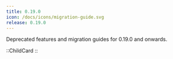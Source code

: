 ```yaml
---
title: 0.19.0
icon: /docs/icons/migration-guide.svg
release: 0.19.0
---
```


Deprecated features and migration guides for 0.19.0 and onwards.

::ChildCard
::